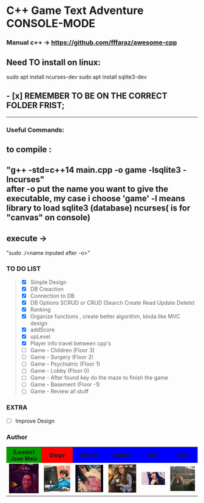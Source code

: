 # C++ Game Text Adventure CONSOLE-MODE
### Manual c++ -> https://github.com/fffaraz/awesome-cpp
## Need TO install on linux:
sudo apt install ncurses-dev
sudo apt install sqlite3-dev

## - [x] REMEMBER TO BE ON THE CORRECT FOLDER FRIST;
---
### Useful Commands:
## to compile :

__"g++ -std=c++14 main.cpp -o game -lsqlite3 -lncurses"__<br>
after -o put the name you want to give the executable, my case i choose 'game'
-l means library to load sqlite3 (database) ncurses( is for "canvas" on console)
---
## execute -> 
"sudo ./<name inputed after -o>"


### TO DO LIST



> - [x] Simple Design
> - [x] DB Creaction
> - [x] Connection to DB
> - [x] DB Options SCRUD or CRUD (Search Create Read Update Delete)
> - [x] Ranking
> - [x] Organize functions , create better algorithm, kinda like MVC design 
> - [x] addScore
> - [x] upLevel
> - [x] Player info travel between cpp's 
> - [ ] Game - Children     (Floor 3)
> - [ ] Game - Surgery      (Floor 2)
> - [ ] Game - Psychiatric  (Floor 1)
> - [ ] Game - Lobby        (Floor 0)
> - [ ] Game - After found key do the maze to finish the game 
> - [ ] Game - Basement     (Floor -1)
> - [ ] Game - Review all stuff


### EXTRA 

- [ ] Improve Design 





### Author


<table>
  <tr>
    <th bgcolor="#069c00">(Leader)<br>Joao Maia</th>
    <th bgcolor="red">Diogo</th> 
    <th bgcolor="blue">Mariya</th>
    <th bgcolor="blue">Bartiek</th>
    <th bgcolor="blue">Iqra</th>
    <th bgcolor="blue">Luke</th>
  </tr>
  <tr>
    <td><a href="https://twitter.com/wannabevunf1"><img src="authorsIMG/joao_maia.jpg" width="100"></a></td>
    <td><a href="https://www.instagram.com/diogo.avm/"><img src="authorsIMG/diogo.jpg" width="100"></a></td>
    <td><a href="https://www.instagram.com/mariya_lok/"><img src="authorsIMG/mariya.jpg" width="100"></a></td>
    <td><a href="https://www.instagram.com/everlasting_sleep/"><img src="authorsIMG/bartek.jpg" width="100"></a></td>
    <td><a href="https://www.instagram.com/_iqrakhxn/"><img src="authorsIMG/iqra.jpg" width="100"></a></td>
    <td><a href="https://www.instagram.com/lukeromp/"><img src="authorsIMG/luke.jpg" width="100"></td>
  </tr>

</table>

